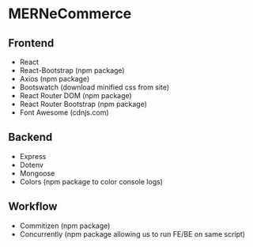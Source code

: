 # MERNeCommerce

## Frontend

- React
- React-Bootstrap (npm package)
- Axios (npm package)
- Bootswatch (download minified css from site)
- React Router DOM (npm package)
- React Router Bootstrap (npm package)
- Font Awesome (cdnjs.com)

## Backend

- Express
- Dotenv
- Mongoose
- Colors (npm package to color console logs)

## Workflow

- Commitizen (npm package)
- Concurrently (npm package allowing us to run FE/BE on same script) 
